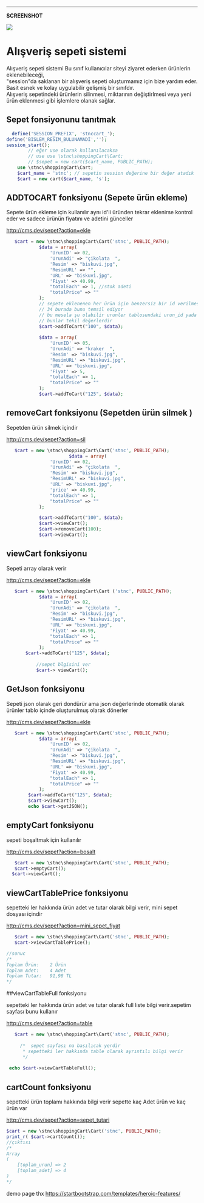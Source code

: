 

<hr>

<strong> SCREENSHOT </strong>

<img  src="https://raw.githubusercontent.com/stnc/golang-echo-gorm-pagination-BLOG/crud/scrshot.png">

# Alışveriş sepeti sistemi

Alışveriş sepeti sistemi Bu sınıf kullanıcılar siteyi ziyaret ederken ürünlerin eklenebileceği, <br>
"session"da saklanan bir alışveriş sepeti oluşturmamız için bize yardım eder.<br>
Basit esnek ve kolay uygulabilir gelişmiş bir sınıfdır.<br>
Alışveriş sepetindeki ürünlerin silinmesi, miktarının değiştirlmesi veya yeni ürün eklenmesi gibi işlemlere olanak sağlar.

## Sepet fonsiyonunu tanıtmak
```php
  define('SESSION_PREFIX', 'stnccart_');
define('BISLEM_RESIM_BULUNAMADİ','');
session_start();
        // eğer use olarak kullanılacaksa
        // use use \stnc\shoppingCart\Cart;
        // $sepet = new cart($cart_name, PUBLIC_PATH);
    use \stnc\shoppingCart\Cart;
    $cart_name = 'stnc'; // sepetin session değerine bir değer atadık
    $cart = new cart($cart_name, 's');
```
## ADDTOCART fonksiyonu (Sepete ürün ekleme)

Sepete ürün ekleme için kullanılır aynı id'li üründen tekrar eklenirse kontrol eder ve sadece ürünün fiyatını ve adetini günceller

http://cms.dev/sepet?action=ekle
```php
   $cart = new \stnc\shoppingCart\Cart('stnc', PUBLIC_PATH);
            $data = array(
                'UrunID' => 02,
                'UrunAdi' => "çikolata  ",
                'Resim' => "biskuvi.jpg",
                'ResimURL' => "",
                'URL' => "biskuvi.jpg",
                'Fiyat' => 40.99,
                "totalEach" => 1, //stok adeti
                "totalPrice" => ""
            );
            // sepete eklenenen her ürün için benzersiz bir id verilmesi gerekir
            // 34 burada bunu temsil ediyor
            // bu mesela şu olabilir urunler tablosundaki urun_id yada sku değeri olabilir
            // bunlar tekil değerlerdir
            $cart->addToCart("100", $data);
            
            $data = array(
                'UrunID' => 05,
                'UrunAdi' => "kraker  ",
                'Resim' => "biskuvi.jpg",
                'ResimURL' => "biskuvi.jpg",
                'URL' => "biskuvi.jpg",
                'Fiyat' => 5,
                "totalEach" => 1,
                "totalPrice" => ""
            );
            $cart->addToCart("125", $data);
```
## removeCart fonksiyonu (Sepetden ürün silmek )

Sepetden ürün silmek içindir 

http://cms.dev/sepet?action=sil
```php
   $cart = new \stnc\shoppingCart\Cart('stnc', PUBLIC_PATH);
                       $data = array(
                'UrunID' => 02,
                'UrunAdi' => "çikolata  ",
                'Resim' => "biskuvi.jpg",
                'ResimURL' => "biskuvi.jpg",
                'URL' => "biskuvi.jpg",
                'price' => 40.99,
                "totalEach" => 1,
                "totalPrice" => ""
            );

            $cart->addToCart("100", $data);
            $cart->viewCart();
     		$cart->removeCart(100);
            $cart->viewCart();
```
## viewCart fonksiyonu

Sepeti array olarak verir

http://cms.dev/sepet?action=ekle
```php
   $cart = new \stnc\shoppingCart\Cart ('stnc', PUBLIC_PATH);
            $data = array(
                'UrunID' => 02,
                'UrunAdi' => "çikolata  ",
                'Resim' => "biskuvi.jpg",
                'ResimURL' => "biskuvi.jpg",
                'URL' => "biskuvi.jpg",
                'Fiyat' => 40.99,
                "totalEach" => 1,
                "totalPrice" => ""
            );
       $cart->addToCart("125", $data);
            
           //sepet blgisini ver
           $cart-> viewCart();
```
## GetJson fonksiyonu

Sepeti json olarak geri dondürür ama json değerlerinde otomatik olarak ürünler tablo içinde oluşturulmuş olarak dönerler

http://cms.dev/sepet?action=ekle
```php
   $cart = new \stnc\shoppingCart\Cart('stnc', PUBLIC_PATH);
            $data = array(
                'UrunID' => 02,
                'UrunAdi' => "çikolata  ",
                'Resim' => "biskuvi.jpg",
                'ResimURL' => "biskuvi.jpg",
                'URL' => "biskuvi.jpg",
                'Fiyat' => 40.99,
                "totalEach" => 1,
                "totalPrice" => ""
            );
       	$cart->addToCart("125", $data);
        $cart->viewCart();
        echo $cart->getJSON();
```		
## emptyCart fonksiyonu

sepeti boşaltmak için kullanılır

http://cms.dev/sepet?action=bosalt
```php
   $cart = new \stnc\shoppingCart\Cart('stnc', PUBLIC_PATH);
   $cart->emptyCart();
  $cart->viewCart();
```
## viewCartTablePrice fonksiyonu

sepetteki ler hakkında ürün adet ve tutar olarak bilgi verir, mini sepet dosyası içindir

http://cms.dev/sepet?action=mini_sepet_fiyat
```php
   $cart = new \stnc\shoppingCart\Cart('stnc', PUBLIC_PATH);
   $cart->viewCartTablePrice();

//sonuc 
/*
Toplam Ürün:	2 Ürün
Toplam Adet:	4 Adet
Toplam Tutar:	91,98 TL
*/
```
##viewCartTableFull fonksiyonu

sepetteki ler hakkında ürün adet ve tutar olarak full liste bilgi verir.sepetim sayfası bunu kullanır

http://cms.dev/sepet?action=table
```php
   $cart = new \stnc\shoppingCart\Cart('stnc', PUBLIC_PATH);
   
     /*  sepet sayfası na basılıcak yerdir
      * sepetteki ler hakkında table olarak ayrıntılı bilgi verir
      */
  
 echo $cart->viewCartTableFull();
```
## cartCount fonksiyonu

sepetteki ürün toplamı hakkında bilgi verir sepette kaç Adet ürün ve kaç ürün var

http://cms.dev/sepet?action=sepet_tutari
```php
$cart = new \stnc\shoppingCart\Cart('stnc', PUBLIC_PATH);
print_r( $cart->cartCount());
//çıktısı             
/*
Array
(
    [toplam_urun] => 2
    [toplam_adet] => 4
)
*/
```
demo page thx 
https://startbootstrap.com/templates/heroic-features/
